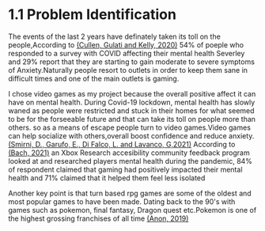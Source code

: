 # 1.1 Problem Identification

The events of the last 2 years have definately taken its toll on the people,According to [(Cullen, Gulati and Kelly, 2020)](../reference-list.md) 54% of poeple who responded to a survey with COVID affecting their mental health Severley and 29% report that they are starting to gain moderate to severe symptoms of Anxiety.Naturally people resort to outlets in order to keep them sane in difficult times and one of the main outlets is gaming.

I chose video games as my project because the overall positive affect it can have on mental health. During Covid-19 lockdown, mental health has slowly waned as people were restricted and stuck in their homes for what seemed to be for the forseeable future and that can take its toll on people more than others. so as a means of escape people turn to video games.Video games can help socialize with others,overall boost confidence and reduce anxiety.[(Smirni, D., Garufo, E., Di Falco, L. and Lavanco, G,2021)](../reference-list.md) According to [(Bach, 2021)](../reference-list.md) an Xbox Research accesibility community feedback program looked at and researched players mental health during the pandemic, 84% of respondent claimed that gaming had positively impacted their mental health and 71% claimed that it helped them feel less isolated&#x20;

Another key point is that turn based rpg games are some of the oldest and most popular games to have been made. Dating back to the 90's  with games such as pokemon, final fantasy, Dragon quest etc.Pokemon is one of the highest grossing franchises of all time [(Anon, 2019)](../reference-list.md)&#x20;



